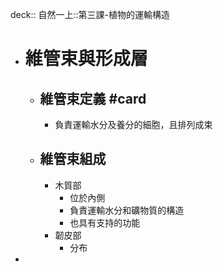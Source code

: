 deck:: 自然一上::第三課-植物的運輸構造

- # 維管束與形成層
	- ## 維管束定義 #card
		- 負責運輸水分及養分的細胞，且排列成束
	- ## 維管束組成
		- 木質部
			- 位於內側
			- 負責運輸水分和礦物質的構造
			- 也具有支持的功能
		- 韌皮部
			- 分布
-